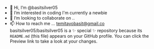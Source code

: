 - 👋 Hi, I’m @basitsilver05
- 👀 I’m interested in coding
  I'm currently a newbie
- 💞️ I’m looking to collaborate on ..
- 📫 How to reach me ...
temitayobasit@gmail.co
basitsilver05/basitsilver05 is a ✨ special ✨ repository because its `README.md` (this file) appears on your GitHub profile.
You can click the Preview link to take a look at your changes.

